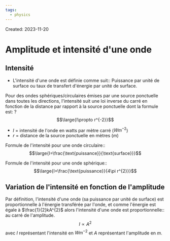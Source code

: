```yaml
---
tags:
  - physics
---
```

Created: 2023-11-20

# Amplitude et intensité d'une onde
## Intensité
- L'intensité d'une onde est définie comme suit:: Puissance par unité de surface ou taux de transfert d'énergie par unité de surface.
<!--SR:!2024-04-20,22,130-->

Pour des ondes sphériques/circulaires émises par une source ponctuelle dans toutes les directions, l'intensité suit une loi inverse du carré en fonction de la distance par rapport à la source ponctuelle dont la formule est:
?
$$\large{I\propto r^{-2}}$$
- $I$ = intensité de l'onde en watts par mètre carré ($Wm^{-2}$)
- $r$ = distance de la source ponctuelle en mètres ($m$)
<!--SR:!2024-04-17,70,230-->

Formule de l'intensité pour une onde circulaire::$$\large{I=\frac{\text{puissance}}{\text{surface}}}$$
<!--SR:!2024-04-13,50,230-->

Formule de l'intensité pour une onde sphérique::$$\large{I=\frac{\text{puissance}}{4\pi r^{2}}}$$
<!--SR:!2024-05-05,81,210-->

## Variation de l'intensité en fonction de l'amplitude

Par définition, l'intensité d'une onde (sa puissance par unité de surface) est proportionnelle à l'énergie transférée par l'onde, et comme l'énergie est égale à $\frac{1}{2}kA^{2}$ alors l'intensité d'une onde est proportionnelle:: au carré de l'amplitude.$$I\propto A^{2}$$avec $I$ représentant l'intensité en $Wm^{-2}$ et $A$ représentant l'amplitude en $m$.
<!--SR:!2024-05-22,112,250-->


